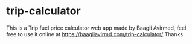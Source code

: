 # trip-calculator
This is a Trip fuel price calculator web app made by Baagii Avirmed, feel free to use it online at https://baagiiavirmd.com/trip-calculator/
Thanks.
